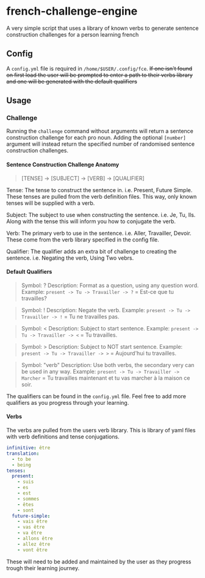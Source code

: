 # french-challenge-engine
A very simple script that uses a library of known verbs to generate sentence construction challenges for a person learning french

## Config

A `config.yml` file is required in `/home/$USER/.config/fce`. ~~If one isn't found on first load the user will be prompted to enter a path to their verbs library and one will be generated with the default qualifiers~~

## Usage

### Challenge

Running the `challenge` command without arguments will return a sentence construction challenge for each pro noun. 
Adding the optional `[number]` argument will instead return the specified number of randomised sentence construction challenges.

#### Sentence Construction Challenge Anatomy

> [TENSE] -> [SUBJECT] -> [VERB] -> [QUALIFIER]

Tense: The tense to construct the sentence in. i.e. Present, Future Simple. These tenses are pulled from the verb definition files. This way, only known tenses will be supplied with a verb.

Subject: The subject to use when constructing the sentence. i.e. Je, Tu, Ils. Along with the tense this will inform you how to conjugate the verb.

Verb: The primary verb to use in the sentence. i.e. Aller, Travailler, Devoir. These come from the verb library specified in the config file. 

Qualifier: The qualifier adds an extra bit of challenge to creating the sentence. i.e. Negating the verb, Using Two vebrs.

#### Default Qualifiers

> Symbol: ?
> Description: Format as a question, using any question word.
> Example: `present -> Tu -> Travailler -> ?` = Est-ce que tu travailles?

> Symbol: !
> Description: Negate the verb.
> Example: `present -> Tu -> Travailler -> !` = Tu ne travailles pas.

> Symbol: <
> Description: Subject to start sentence.
> Example: `present -> Tu -> Travailler -> <` = Tu travailles.

> Symbol: >
> Description: Subject to NOT start sentence.
> Example: `present -> Tu -> Travailler -> >` = Aujourd'hui tu travailles.

> Symbol: "verb"
> Description: Use both verbs, the secondary very can be used in any way.
> Example: `present -> Tu -> Travailler -> Marcher` = Tu travailles maintenant et tu vas marcher à la maison ce soir.

The qualifiers can be found in the `config.yml` file. Feel free to add more qualifiers as you progress through your learning. 

#### Verbs

The verbs are pulled from the users verb library. This is library of yaml files with verb definitions and tense conjugations. 

```yml
infinitive: être
translation: 
  - to be
  - being
tenses:
  present:
    - suis
    - es
    - est
    - sommes
    - êtes
    - sont
  future-simple:
    - vais être
    - vas être
    - va être
    - allons être
    - allez être
    - vont être 
```

These will need to be added and maintained by the user as they progress trough their learning journey. 
